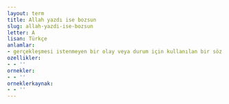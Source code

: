 ```yaml
---
layout: term
title: Allah yazdı ise bozsun
slug: allah-yazdi-ise-bozsun
letter: A
lisan: Türkçe
anlamlar:
- gerçekleşmesi istenmeyen bir olay veya durum için kullanılan bir söz
ozellikler:
- - ''
ornekler:
- - ''
orneklerkaynak:
- - ''
---
```

